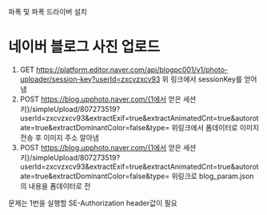 파폭 및 파폭 드라이버 설치


# 네이버 블로그 사진 업로드
1. GET https://platform.editor.naver.com/api/blogpc001/v1/photo-uploader/session-key?userId=zxcvzxcv93
위 링크에서 sessionKey를 얻어냄
2. POST https://blog.upphoto.naver.com/{1에서 얻은 세션키}/simpleUpload/807273519?userId=zxcvzxcv93&extractExif=true&extractAnimatedCnt=true&autorotate=true&extractDominantColor=false&type=
위링크에서 폼데이터로 이미지 전송 후 이미지 주소 알아냄
3. POST https://blog.upphoto.naver.com/{1에서 얻은 세션키}/simpleUpload/807273519?userId=zxcvzxcv93&extractExif=true&extractAnimatedCnt=true&autorotate=true&extractDominantColor=false&type=
위링크로 blog_param.json 의 내용을 폼데이터로 전

문제는 1번을 실행할 SE-Authorization header값이 필요